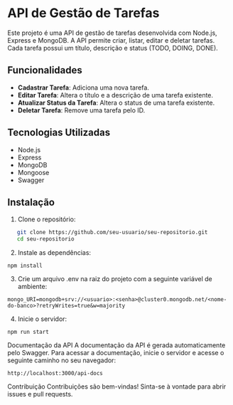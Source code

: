 # API de Gestão de Tarefas

Este projeto é uma API de gestão de tarefas desenvolvida com Node.js, Express e MongoDB. A API permite criar, listar, editar e deletar tarefas. Cada tarefa possui um título, descrição e status (TODO, DOING, DONE).

## Funcionalidades

- **Cadastrar Tarefa**: Adiciona uma nova tarefa.
- **Editar Tarefa**: Altera o título e a descrição de uma tarefa existente.
- **Atualizar Status da Tarefa**: Altera o status de uma tarefa existente.
- **Deletar Tarefa**: Remove uma tarefa pelo ID.

## Tecnologias Utilizadas

- Node.js
- Express
- MongoDB
- Mongoose
- Swagger

## Instalação

1. Clone o repositório:

```sh
   git clone https://github.com/seu-usuario/seu-repositorio.git
   cd seu-repositorio
```

2. Instale as dependências:

```
npm install
```

3. Crie um arquivo .env na raiz do projeto com a seguinte variável de ambiente:

```
mongo_URI=mongodb+srv://<usuario>:<senha>@cluster0.mongodb.net/<nome-do-banco>?retryWrites=true&w=majority
```

4. Inicie o servidor:

```
npm run start
```

Documentação da API
A documentação da API é gerada automaticamente pelo Swagger. Para acessar a documentação, inicie o servidor e acesse o seguinte caminho no seu navegador:

```
http://localhost:3000/api-docs
```

Contribuição
Contribuições são bem-vindas! Sinta-se à vontade para abrir issues e pull requests.

